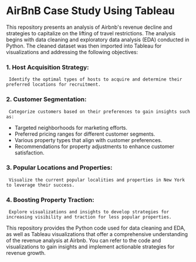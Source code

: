 # AirBnB Case Study Using Tableau

This repository presents an analysis of Airbnb's revenue decline and strategies to capitalize on the lifting of travel restrictions. The analysis begins with data cleaning and exploratory data analysis (EDA) conducted in Python. The cleaned dataset was then imported into Tableau for visualizations and addressing the following objectives:

###   1. Host Acquisition Strategy: 
     Identify the optimal types of hosts to acquire and determine their preferred locations for recruitment.

###   2. Customer Segmentation: 
     Categorize customers based on their preferences to gain insights such as:

   * Targeted neighborhoods for marketing efforts.
   * Preferred pricing ranges for different customer segments.
   * Various property types that align with customer preferences.
   * Recommendations for property adjustments to enhance customer satisfaction.

###   3. Popular Locations and Properties: 
     Visualize the current popular localities and properties in New York to leverage their success.

###   4. Boosting Property Traction: 
     Explore visualizations and insights to develop strategies for increasing visibility and traction for less popular properties.

This repository provides the Python code used for data cleaning and EDA, as well as Tableau visualizations that offer a comprehensive understanding of the revenue analysis at Airbnb. You can refer to the code and visualizations to gain insights and implement actionable strategies for revenue growth.
